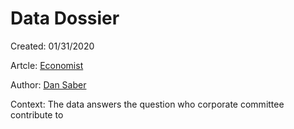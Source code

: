 #  Data Dossier

Created: 01/31/2020

Artcle: [Economist](https://www.economist.com/graphic-detail/2019/08/29/socially-liberal-companies-really-do-contribute-more-to-democrats)

Author: [Dan Saber](https://dsaber.com/2019/08/29/for-the-economist-corporate-wokeness-and-campaign-finance/)

Context:
The data answers the question who corporate committee contribute to


